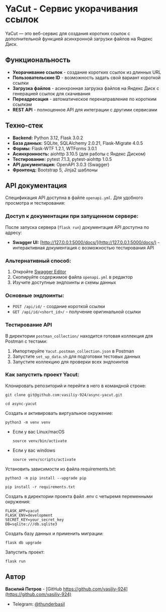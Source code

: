 # YaCut - Сервис укорачивания ссылок

YaCut — это веб-сервис для создания коротких ссылок с дополнительной функцией асинхронной загрузки файлов на Яндекс Диск.

## Функциональность
- **Укорачивание ссылок** - создание коротких ссылок из длинных URL
- **Пользовательские ID** - возможность задать свой вариант короткой ссылки
- **Загрузка файлов** - асинхронная загрузка файлов на Яндекс Диск с генерацией ссылок для скачивания
- **Переадресация** - автоматическое перенаправление по коротким ссылкам
- **REST API** - полноценное API для интеграции с другими сервисами

## Техно-стек
- **Backend:** Python 3.12, Flask 3.0.2
- **База данных:** SQLite, SQLAlchemy 2.0.21, Flask-Migrate 4.0.5
- **Формы:** Flask-WTF 1.2.1, WTForms 3.0.1
- **Асинхронность:** aiohttp 3.10.5 (для работы с Яндекс Диском)
- **Тестирование:** pytest 7.1.3, pytest-aiohttp 1.0.5
- **API документация:** OpenAPI 3.0.3 (Swagger)
- **Фронтенд:** Bootstrap 5, Jinja2 шаблоны

## API документация
Спецификация API доступна в файле `openapi.yml`. Для удобного просмотра и тестирования:

### Доступ к документации при запущенном сервере:
После запуска сервера (`flask run`) документация API доступна по адресу:
- **Swagger UI:** [http://127.0.0.1:5000/docs/](http://127.0.0.1:5000/docs/) - интерактивная документация с возможностью тестирования API

### Альтернативный способ:
1. Откройте [Swagger Editor](https://editor.swagger.io/)
2. Скопируйте содержимое файла `openapi.yml` в редактор
3. Изучите доступные эндпоинты и схемы данных

### Основные эндпоинты:
- `POST /api/id/` - создание короткой ссылки
- `GET /api/id/<short_id>/` - получение оригинальной ссылки

### Тестирование API
В директории `postman_collection/` находится готовая коллекция для Postman с тестами:
1. Импортируйте `Yacut.postman_collection.json` в Postman
2. Запустите `set_up_data.sh` для подготовки тестовых данных
3. Запустите коллекцию для проверки всех эндпоинтов

### Как запустить проект Yacut:

Клонировать репозиторий и перейти в него в командной строке:

```
git clone git@github.com:vasiliy-924/async-yacut.git
```

```
cd async-yacut
```

Cоздать и активировать виртуальное окружение:

```
python3 -m venv venv
```

* Если у вас Linux/macOS

    ```
    source venv/bin/activate
    ```

* Если у вас windows

    ```
    source venv/scripts/activate
    ```

Установить зависимости из файла requirements.txt:

```
python3 -m pip install --upgrade pip
```

```
pip install -r requirements.txt
```

Создать в директории проекта файл .env с четыремя переменными окружения:

```
FLASK_APP=yacut
FLASK_ENV=development
SECRET_KEY=your_secret_key
DB=sqlite:///db.sqlite3
```

Создать базу данных и применить миграции:

```
flask db upgrade
```

Запустить проект:

```
flask run
```

## Автор
**Василий Петров** - [GitHub https://github.com/vasiliy-924](https://github.com/vasiliy-924)
- Telegram: [@thunderbasil](https://t.me/thunderbasil)  